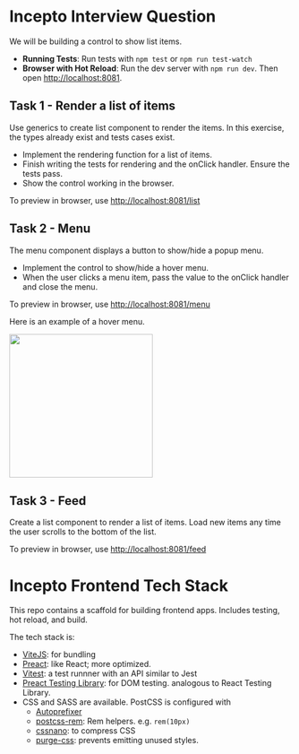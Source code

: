 # Incepto Interview Question

We will be building a control to show list items.

- **Running Tests**: Run tests with `npm test` or `npm run test-watch`
- **Browser with Hot Reload**: Run the dev server with `npm run dev`. Then open [http://localhost:8081](http://localhost:8081).

## Task 1 - Render a list of items

Use generics to create list component to render the items. In this exercise, the types already exist and tests cases exist.

- Implement the rendering function for a list of items.
- Finish writing the tests for rendering and the onClick handler. Ensure the tests pass.
- Show the control working in the browser.

To preview in browser, use [http://localhost:8081/list](http://localhost:8081/list)

## Task 2 - Menu

The menu component displays a button to show/hide a popup menu.

- Implement the control to show/hide a hover menu.
- When the user clicks a menu item, pass the value to the onClick handler and close the menu.

To preview in browser, use [http://localhost:8081/menu](http://localhost:8081/menu)

Here is an example of a hover menu.

<img src="./docs/menu.gif" width="256"></img>

## Task 3 - Feed

Create a list component to render a list of items. Load new items any time the user scrolls to the bottom of the list.

To preview in browser, use [http://localhost:8081/feed](http://localhost:8081/feed)

# Incepto Frontend Tech Stack

This repo contains a scaffold for building frontend apps. Includes testing, hot reload, and build.

The tech stack is:

- [ViteJS](https://vitejs.dev/): for bundling
- [Preact](): like React; more optimized.
- [Vitest](https://vitest.dev/): a test runnner with an API similar to Jest
- [Preact Testing Library](https://preactjs.com/guide/v10/preact-testing-library/): for DOM testing. analogous to React Testing Library.
- CSS and SASS are available. PostCSS is configured with
  - [Autoprefixer](https://github.com/postcss/autoprefixer#readme)
  - [postcss-rem](https://github.com/pierreburel/postcss-rem): Rem helpers. e.g. `rem(10px)`
  - [cssnano](https://cssnano.co/): to compress CSS
  - [purge-css](https://purgecss.com/): prevents emitting unused styles.
